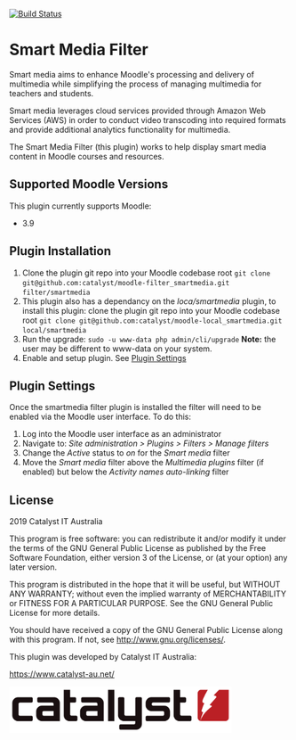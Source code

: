 [![Build Status](https://travis-ci.org/catalyst/moodle-filter_smartmedia.svg?branch=master)](https://travis-ci.org/catalyst/moodle-filter_smartmedia)

# Smart Media Filter #

Smart media aims to enhance Moodle's processing and delivery of multimedia while simplifying the process of managing multimedia for teachers and students.

Smart media leverages cloud services provided through Amazon Web Services (AWS) in order to conduct video transcoding into required formats and provide additional analytics functionality for multimedia.

The Smart Media Filter (this plugin) works to help display smart media content in Moodle courses and resources.

## Supported Moodle Versions
This plugin currently supports Moodle:

* 3.9

## Plugin Installation ##

1. Clone the plugin git repo into your Moodle codebase root `git clone git@github.com:catalyst/moodle-filter_smartmedia.git filter/smartmedia`
2. This plugin also has a dependancy on the *loca/smartmedia* plugin, to install this plugin: clone the plugin git repo into your Moodle codebase root `git clone git@github.com:catalyst/moodle-local_smartmedia.git local/smartmedia`
3. Run the upgrade: `sudo -u www-data php admin/cli/upgrade` **Note:** the user may be different to www-data on your system.
4. Enable and setup plugin. See [Plugin Settings](#plugin-settings)

## Plugin Settings ##

Once the smartmedia filter plugin is installed the filter will need to be enabled via the Moodle user interface.
To do this:

1. Log into the Moodle user interface as an administrator
2. Navigate to: *Site administration > Plugins > Filters > Manage filters*
3. Change the *Active* status to *on* for the *Smart media* filter
4. Move the *Smart media* filter above the *Multimedia plugins* filter (if enabled) but below the *Activity names auto-linking* filter

## License ##

2019 Catalyst IT Australia

This program is free software: you can redistribute it and/or modify it under
the terms of the GNU General Public License as published by the Free Software
Foundation, either version 3 of the License, or (at your option) any later
version.

This program is distributed in the hope that it will be useful, but WITHOUT ANY
WARRANTY; without even the implied warranty of MERCHANTABILITY or FITNESS FOR A
PARTICULAR PURPOSE.  See the GNU General Public License for more details.

You should have received a copy of the GNU General Public License along with
this program.  If not, see <http://www.gnu.org/licenses/>.


This plugin was developed by Catalyst IT Australia:

https://www.catalyst-au.net/

<img alt="Catalyst IT" src="https://raw.githubusercontent.com/catalyst/moodle-local_smartmedia/master/pix/catalyst-logo.svg?sanitize=true" width="400">
